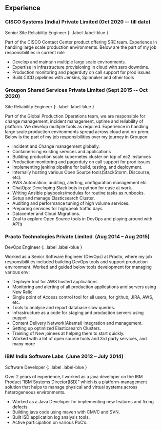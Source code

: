 
## Experience

### CISCO Systems (India) Private Limited  (Oct 2020 -- till date)
Senior Site Reliability Engineer
{: .label .label-blue }

Part of the CISCO Contact Center product offering SRE team. 
Experience in handling large scale production environments. 
Below are the part of my job responsibilities in current role
 
* Develop and maintain multiple large scale environments.
* Expertise in infrastructure provisioning in cloud with zero downtime.
* Production monitoring and pagerduty on call support for prod issues. 
* Build CICD pipelines with Jenkins, Spinnaker and other tools


### Groupon Shared Services Private Limited  (Sept 2015 -- Oct 2020)
Site Reliability Engineer
{: .label .label-blue }

Part of the Global Production Operations team, we are responsible for change management, incident management, uptime and reliability of platform. 
We develop multiple tools as required. Experience in handling large scale production environments spread across cloud and on-prem. 
Below is the part of my job responsibilities over my journey in Groupon

*  Incident and Change management globally.
*  Containerising existing services and applications
*  Building production scale kubernetes cluster on top of ec2 instances
*  Production monitoring and pagerduty on call support for prod issues.
*  Implementing jenkins pipeline for build, testing, and deployment.
*  Internally hosting various Open Source tools(StackStorm, Discourse, etc).
*  AWS Automation: auditing, alerting, configuration management etc
*  ChatOps: Developing Slack bots in python for ease at work.
*  Writing Ansible playbooks/modules for routine tasks as runbooks.
*  Setup and manage Elasticsearch Cluster.
*  Auditing and performance tuning of high volume services.
*  Preparing services for high/peak traffic days.
*  Datacenter and Cloud Migrations.
*  Zeal to explore Open Source tools in DevOps and playing around with API’s

### Practo Technologies Private Limited ​ ​(Aug 2014 – Aug 2015) 
DevOps Engineer
{: .label .label-blue }

Worked as a Senior Software Engineer (DevOps) at Practo, where my job responsibilities included building DevOps tools and support production environment. 
Worked and guided below tools development for managing various env:

*  Deployer tool for AWS hosted applications
*  Monitoring and alerting of all production applications and servers using New Relic 
*  Single point of Access control tool for all users, for github, JIRA, AWS, etc.
*  Tools to analyse and report database slow queries.
*  Infrastructure as a code for staging and production servers using puppet
*  Content Delivery Network(Akamai) integration and management.
*  Setting up optimized Elasticsearch Clusters.
*  Training of New joinees at helping them to start quickly.
*  Worked with a lot of open source tools and 3rd party services, and many more


### IBM India Software Labs​ ​ (June 2012 – July 2014) 
Software Developer
{: .label .label-blue }

Over 2 years of experience, I worked as a java developer on the IBM Product “IBM Systems Director(ISD)” which is a platform-management solution 
that helps to manage physical and virtual systems across heterogeneous environments.
*  Worked as a Java Developer for implementing new features and fixing defects. 
*  Building java code using maven with CMVC and SVN.
*  Built ISD application log analysis tools.
*  Active participation on various PoC’s.

